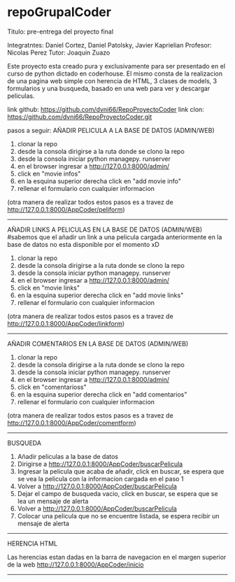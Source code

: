 # repoGrupalCoder

Titulo: pre-entrega del proyecto final

Integratntes: Daniel Cortez, Daniel Patolsky, Javier Kaprielian
Profesor: Nicolas Perez
Tutor: Joaquin Zuazo

Este proyecto esta creado pura y exclusivamente para ser presentado en el curso de python dictado en coderhouse.
El mismo consta de la realizacion de una pagina web simple con herencia de HTML, 3 clases de models, 3 formularios y una busqueda, basado en una web para ver y descargar peliculas.

link github: https://github.com/dvni66/RepoProyectoCoder
link clon: https://github.com/dvni66/RepoProyectoCoder.git

pasos a seguir:
AÑADIR PELICULA A LA BASE DE DATOS (ADMIN/WEB)
1) clonar la repo
2) desde la consola dirigirse a la ruta donde se clono la repo
3) desde la consola iniciar python managepy. runserver
4) en el browser ingresar a http://127.0.0.1:8000/admin/
5) click en "movie infos"
6) en la esquina superior derecha click en "add movie info"
7) rellenar el formulario con cualquier informacion

(otra manera de realizar todos estos pasos es a travez de http://127.0.0.1:8000/AppCoder/peliform)

-----
AÑADIR LINKS A PELICULAS EN LA BASE DE DATOS (ADMIN/WEB) 
#sabemos que el añadir un link a una pelicula cargada anteriormente en la base de datos no esta disponible por el momento xD

1) clonar la repo
2) desde la consola dirigirse a la ruta donde se clono la repo
3) desde la consola iniciar python managepy. runserver
4) en el browser ingresar a http://127.0.0.1:8000/admin/
5) click en "movie links"
6) en la esquina superior derecha click en "add movie links"
7) rellenar el formulario con cualquier informacion

(otra manera de realizar todos estos pasos es a travez de http://127.0.0.1:8000/AppCoder/linkform)


-----
AÑADIR COMENTARIOS EN LA BASE DE DATOS (ADMIN/WEB) 

1) clonar la repo
2) desde la consola dirigirse a la ruta donde se clono la repo
3) desde la consola iniciar python managepy. runserver
4) en el browser ingresar a http://127.0.0.1:8000/admin/
5) click en "comentarioss"
6) en la esquina superior derecha click en "add comentarios"
7) rellenar el formulario con cualquier informacion

(otra manera de realizar todos estos pasos es a travez de http://127.0.0.1:8000/AppCoder/comentform)

-----
BUSQUEDA
1) Añadir peliculas a la base de datos
2) Dirigirse a http://127.0.0.1:8000/AppCoder/buscarPelicula
3) Ingresar la pelicula que acaba de añadir, click en buscar, se espera que se vea la pelicula con la informacion cargada en el paso 1
4) Volver a http://127.0.0.1:8000/AppCoder/buscarPelicula
5) Dejar el campo de busqueda vacio, click en buscar, se espera que se lea un mensaje de alerta
6) Volver a http://127.0.0.1:8000/AppCoder/buscarPelicula
7) Colocar una pelicula que no se encuentre listada, se espera recibir un mensaje de alerta

-----
HERENCIA HTML

Las herencias estan dadas en la barra de navegacion en el margen superior de la web 
http://127.0.0.1:8000/AppCoder/inicio

-----